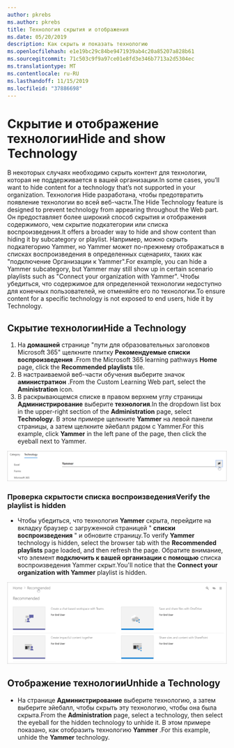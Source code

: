 ```yaml
---
author: pkrebs
ms.author: pkrebs
title: Технология скрытия и отображения
ms.date: 05/20/2019
description: Как скрыть и показать технологию
ms.openlocfilehash: e1e19bc29c84be9471939ab4c20a85207a828b61
ms.sourcegitcommit: 71c503c9f9a97ce01e8fd3e346b7713a2d5304ec
ms.translationtype: MT
ms.contentlocale: ru-RU
ms.lasthandoff: 11/15/2019
ms.locfileid: "37886698"
---
```

# <a name="hide-and-show-technology"></a><span data-ttu-id="153aa-103">Скрытие и отображение технологии</span><span class="sxs-lookup"><span data-stu-id="153aa-103">Hide and show Technology</span></span>

<span data-ttu-id="153aa-104">В некоторых случаях необходимо скрыть контент для технологии, которая не поддерживается в вашей организации.</span><span class="sxs-lookup"><span data-stu-id="153aa-104">In some cases, you’ll want to hide content for a technology that’s not supported in your organization.</span></span> <span data-ttu-id="153aa-105">Технология Hide разработана, чтобы предотвратить появление технологии во всей веб-части.</span><span class="sxs-lookup"><span data-stu-id="153aa-105">The Hide Technology feature is designed to prevent technology from appearing throughout the Web part.</span></span> <span data-ttu-id="153aa-106">Он предоставляет более широкий способ скрытия и отображения содержимого, чем скрытие подкатегории или списка воспроизведения.</span><span class="sxs-lookup"><span data-stu-id="153aa-106">It offers a broader way to hide and show content than hiding it by subcategory or playlist.</span></span> <span data-ttu-id="153aa-107">Например, можно скрыть подкатегорию Yammer, но Yammer может по-прежнему отображаться в списках воспроизведения в определенных сценариях, таких как "подключение Организации к Yammer".</span><span class="sxs-lookup"><span data-stu-id="153aa-107">For example, you can hide a Yammer subcategory, but Yammer may still show up in certain scenario playlists such as "Connect your organization with Yammer".</span></span> <span data-ttu-id="153aa-108">Чтобы убедиться, что содержимое для определенной технологии недоступно для конечных пользователей, не отменяйте его по технологии.</span><span class="sxs-lookup"><span data-stu-id="153aa-108">To ensure content for a specific technology is not exposed to end users, hide it by Technology.</span></span> 

## <a name="hide-a-technology"></a><span data-ttu-id="153aa-109">Скрытие технологии</span><span class="sxs-lookup"><span data-stu-id="153aa-109">Hide a Technology</span></span>

1. <span data-ttu-id="153aa-110">На **домашней** странице "пути для образовательных заголовков Microsoft 365" щелкните плитку **Рекомендуемые списки воспроизведения** .</span><span class="sxs-lookup"><span data-stu-id="153aa-110">From the Microsoft 365 learning pathways **Home** page, click the **Recommended playlists** tile.</span></span>
2. <span data-ttu-id="153aa-111">В настраиваемой веб-части обучения выберите значок **аминистратион** .</span><span class="sxs-lookup"><span data-stu-id="153aa-111">From the Custom Learning Web part, select the **Aministration** icon.</span></span>
3. <span data-ttu-id="153aa-112">В раскрывающемся списке в правом верхнем углу страницы **Администрирование** выберите **технология**.</span><span class="sxs-lookup"><span data-stu-id="153aa-112">In the dropdown list box in the upper-right section of the **Administration** page, select **Technology**.</span></span>
<span data-ttu-id="153aa-113">В этом примере щелкните **Yammer** на левой панели страницы, а затем щелкните эйебалл рядом с Yammer.</span><span class="sxs-lookup"><span data-stu-id="153aa-113">For this example, click **Yammer** in the left pane of the page, then click the eyeball next to Yammer.</span></span>  

![кг-хидетеч. png](media/cg-hidetech.png)

### <a name="verify-the-playlist-is-hidden"></a><span data-ttu-id="153aa-115">Проверка скрытости списка воспроизведения</span><span class="sxs-lookup"><span data-stu-id="153aa-115">Verify the playlist is hidden</span></span>
- <span data-ttu-id="153aa-116">Чтобы убедиться, что технология **Yammer** скрыта, перейдите на вкладку браузер с загруженной страницей " **списки воспроизведения** " и обновите страницу.</span><span class="sxs-lookup"><span data-stu-id="153aa-116">To verify **Yammer** technology is hidden, select the browser tab with the **Recommended playlists** page loaded, and then refresh the page.</span></span> <span data-ttu-id="153aa-117">Обратите внимание, что элемент **подключить к вашей организации с помощью** списка воспроизведения Yammer скрыт.</span><span class="sxs-lookup"><span data-stu-id="153aa-117">You'll notice that the **Connect your organization with Yammer** playlist is hidden.</span></span> 

![кг-хидетечрефреш. png](media/cg-hidetechrefresh.png)

## <a name="unhide-a-technology"></a><span data-ttu-id="153aa-119">Отображение технологии</span><span class="sxs-lookup"><span data-stu-id="153aa-119">Unhide a Technology</span></span>

- <span data-ttu-id="153aa-120">На странице **Администрирование** выберите технологию, а затем выберите эйебалл, чтобы скрыть эту технологию, чтобы она была скрыта.</span><span class="sxs-lookup"><span data-stu-id="153aa-120">From the **Administration** page, select a technology, then select the eyeball for the hidden technology to unhide it.</span></span> <span data-ttu-id="153aa-121">В этом примере показано, как отобразить технологию **Yammer** .</span><span class="sxs-lookup"><span data-stu-id="153aa-121">For this example, unhide the **Yammer** technology.</span></span> 